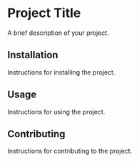 
# Project Title

A brief description of your project.

## Installation

Instructions for installing the project.

## Usage

Instructions for using the project.

## Contributing

Instructions for contributing to the project.